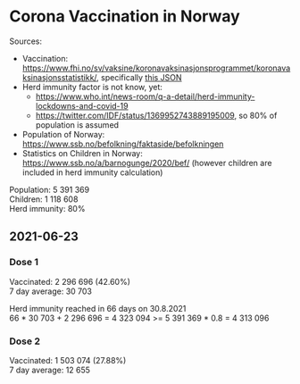 # Corona Vaccination in Norway

Sources:

- Vaccination: <https://www.fhi.no/sv/vaksine/koronavaksinasjonsprogrammet/koronavaksinasjonsstatistikk/>, specifically [this JSON](https://www.fhi.no/api/chartdata/api/99119)
- Herd immunity factor is not know, yet:
  - <https://www.who.int/news-room/q-a-detail/herd-immunity-lockdowns-and-covid-19>
  - <https://twitter.com/IDF/status/1369952743889195009>, so 80% of population is assumed
- Population of Norway: <https://www.ssb.no/befolkning/faktaside/befolkningen>
- Statistics on Children in Norway: https://www.ssb.no/a/barnogunge/2020/bef/ (however children are included in herd immunity calculation)

Population: 5 391 369  
Children: 1 118 608  
Herd immunity: 80%  

## 2021-06-23

### Dose 1

Vaccinated: 2 296 696 (42.60%)  
7 day average: 30 703

Herd immunity reached in 66 days on 30.8.2021  
66 * 30 703 + 2 296 696 = 4 323 094 >= 5 391 369 * 0.8 = 4 313 096

### Dose 2

Vaccinated: 1 503 074 (27.88%)  
7 day average: 12 655

